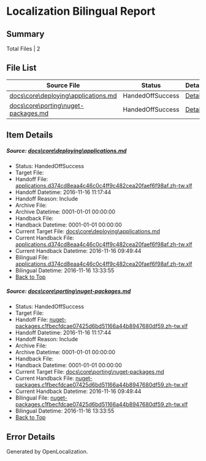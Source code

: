# <a name='report-top'></a> Localization Bilingual Report

## Summary
 Total Files | 2

## File List
 Source File | Status | Details 
 ----------- | ------ | ------- 
 [docs\core\deploying\applications.md](https://github.com/dotnet/docs/blob/15c55a87beb64f265a164db918c7721c7690fadf/docs/core/deploying/applications.md) | HandedOffSuccess | [Details](#e3825b880ef73e176fb23618d9814e2d54f692c834)
 [docs\core\porting\nuget-packages.md](https://github.com/dotnet/docs/blob/15c55a87beb64f265a164db918c7721c7690fadf/docs/core/porting/nuget-packages.md) | HandedOffSuccess | [Details](#3726a5f833bb2fae18a918072c85316984d0d46757)

## Item Details
##### <a name='e3825b880ef73e176fb23618d9814e2d54f692c834'></a> Source: [docs\core\deploying\applications.md](https://github.com/dotnet/docs/blob/15c55a87beb64f265a164db918c7721c7690fadf/docs/core/deploying/applications.md)
* Status: HandedOffSuccess
* Target File: 
* Handoff File: [applications.d374cd8eaa4c46c0c4ff9c482cea20faef6f98af.zh-tw.xlf](https://github.com/dotnet/docs.handoff/blob/822fc4c86b093bd0e8e6220f197f2c66ba6fc742/ol-handoff/dotnet/docs.zh-tw/master/ht-p1/applications.d374cd8eaa4c46c0c4ff9c482cea20faef6f98af.zh-tw.xlf)
* Handoff Datetime: 2016-11-16 11:17:44
* Handoff Reason: Include
* Archive File: 
* Archive Datetime: 0001-01-01 00:00:00
* Handback File: 
* Handback Datetime: 0001-01-01 00:00:00
* Current Target File: [docs\core\deploying\applications.md](https://github.com/dotnet/docs.zh-tw/blob/c7f5b6acbdc5040e2dd01ca6ea8c7002246cd2ae/docs/core/deploying/applications.md)
* Current Handback File: [applications.d374cd8eaa4c46c0c4ff9c482cea20faef6f98af.zh-tw.xlf](https://github.com/dotnet/docs.handback/blob/2caad88cf9144858ee1465fbc94e4d73d21fb742/ol-handback/dotnet/docs.zh-tw/master/ht-p1/applications.d374cd8eaa4c46c0c4ff9c482cea20faef6f98af.zh-tw.xlf)
* Current Handback Datetime: 2016-11-16 09:49:44
* Bilingual File: [applications.d374cd8eaa4c46c0c4ff9c482cea20faef6f98af.zh-tw.xlf](https://github.com/dotnet/docs.handback/blob/2caad88cf9144858ee1465fbc94e4d73d21fb742/ol-handback/dotnet/docs.zh-tw/master/ht-p1/applications.d374cd8eaa4c46c0c4ff9c482cea20faef6f98af.zh-tw.xlf)
* Bilingual Datetime: 2016-11-16 13:33:55
* [Back to Top](#report-top)

##### <a name='3726a5f833bb2fae18a918072c85316984d0d46757'></a> Source: [docs\core\porting\nuget-packages.md](https://github.com/dotnet/docs/blob/15c55a87beb64f265a164db918c7721c7690fadf/docs/core/porting/nuget-packages.md)
* Status: HandedOffSuccess
* Target File: 
* Handoff File: [nuget-packages.c1fbecfdcae07425d6bd51166a44b8947680df59.zh-tw.xlf](https://github.com/dotnet/docs.handoff/blob/822fc4c86b093bd0e8e6220f197f2c66ba6fc742/ol-handoff/dotnet/docs.zh-tw/master/ht-p1/nuget-packages.c1fbecfdcae07425d6bd51166a44b8947680df59.zh-tw.xlf)
* Handoff Datetime: 2016-11-16 11:17:44
* Handoff Reason: Include
* Archive File: 
* Archive Datetime: 0001-01-01 00:00:00
* Handback File: 
* Handback Datetime: 0001-01-01 00:00:00
* Current Target File: [docs\core\porting\nuget-packages.md](https://github.com/dotnet/docs.zh-tw/blob/c7f5b6acbdc5040e2dd01ca6ea8c7002246cd2ae/docs/core/porting/nuget-packages.md)
* Current Handback File: [nuget-packages.c1fbecfdcae07425d6bd51166a44b8947680df59.zh-tw.xlf](https://github.com/dotnet/docs.handback/blob/2caad88cf9144858ee1465fbc94e4d73d21fb742/ol-handback/dotnet/docs.zh-tw/master/ht-p1/nuget-packages.c1fbecfdcae07425d6bd51166a44b8947680df59.zh-tw.xlf)
* Current Handback Datetime: 2016-11-16 09:49:44
* Bilingual File: [nuget-packages.c1fbecfdcae07425d6bd51166a44b8947680df59.zh-tw.xlf](https://github.com/dotnet/docs.handback/blob/2caad88cf9144858ee1465fbc94e4d73d21fb742/ol-handback/dotnet/docs.zh-tw/master/ht-p1/nuget-packages.c1fbecfdcae07425d6bd51166a44b8947680df59.zh-tw.xlf)
* Bilingual Datetime: 2016-11-16 13:33:55
* [Back to Top](#report-top)


## Error Details

Generated by OpenLocalization.
